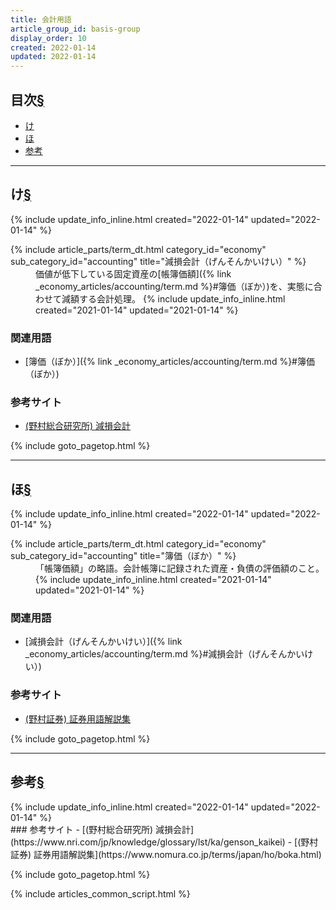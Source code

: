 ```yaml
---
title: 会計用語
article_group_id: basis-group
display_order: 10
created: 2022-01-14
updated: 2022-01-14
---
```


## <a name="index">目次</a><a class="heading-anchor-permalink" href="#目次">§</a>

<ul id="index_ul">
<li><a href="#け">け</a></li>
<li><a href="#ほ">ほ</a></li>
<li><a href="#参考">参考</a></li>
</ul>

* * *
## <a name="け">け</a><a class="heading-anchor-permalink" href="#け">§</a>
<div class="chapter-updated">{% include update_info_inline.html created="2022-01-14" updated="2022-01-14" %}</div>
<dl>
  {% include article_parts/term_dt.html category_id="economy" sub_category_id="accounting" title="減損会計（げんそんかいけい）" %}
  <dd markdown="span">
  価値が低下している固定資産の[帳簿価額]({% link _economy_articles/accounting/term.md %}#簿価（ぼか）)を、実態に合わせて減額する会計処理。
  {% include update_info_inline.html created="2021-01-14" updated="2021-01-14" %}
  </dd>
</dl>

### 関連用語
- [簿価（ぼか）]({% link _economy_articles/accounting/term.md %}#簿価（ぼか）)

### 参考サイト
- [(野村総合研究所) 減損会計](https://www.nri.com/jp/knowledge/glossary/lst/ka/genson_kaikei)

{% include goto_pagetop.html %}

* * *
## <a name="ほ">ほ</a><a class="heading-anchor-permalink" href="#ほ">§</a>
<div class="chapter-updated">{% include update_info_inline.html created="2022-01-14" updated="2022-01-14" %}</div>
<dl>
  {% include article_parts/term_dt.html category_id="economy" sub_category_id="accounting" title="簿価（ぼか）" %}
  <dd markdown="span">
  「帳簿価額」の略語。会計帳簿に記録された資産・負債の評価額のこと。
  {% include update_info_inline.html created="2021-01-14" updated="2021-01-14" %}
  </dd>
</dl>

### 関連用語
- [減損会計（げんそんかいけい）]({% link _economy_articles/accounting/term.md %}#減損会計（げんそんかいけい）)

### 参考サイト
- [(野村証券) 証券用語解説集](https://www.nomura.co.jp/terms/japan/ho/boka.html)

{% include goto_pagetop.html %}

* * *
## <a name="参考">参考</a><a class="heading-anchor-permalink" href="#参考">§</a>
<div class="chapter-updated">{% include update_info_inline.html created="2022-01-14" updated="2022-01-14" %}</div>
### 参考サイト
- [(野村総合研究所) 減損会計](https://www.nri.com/jp/knowledge/glossary/lst/ka/genson_kaikei)
- [(野村証券) 証券用語解説集](https://www.nomura.co.jp/terms/japan/ho/boka.html)

{% include goto_pagetop.html %}

{% include articles_common_script.html %}

